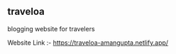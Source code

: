 ## traveloa
blogging website for travelers 

Website Link :- https://traveloa-amangupta.netlify.app/
